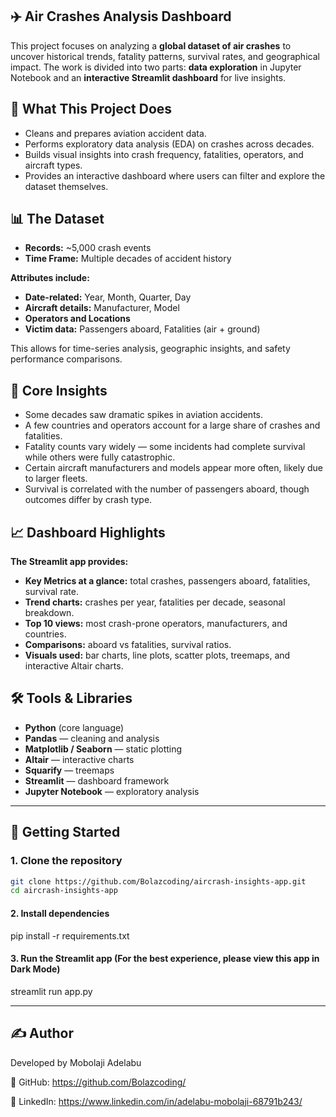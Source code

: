 ## ✈️ Air Crashes Analysis Dashboard

This project focuses on analyzing a **global dataset of air crashes** to uncover historical trends, fatality patterns, survival rates, and geographical impact.
The work is divided into two parts: **data exploration** in Jupyter Notebook and an **interactive Streamlit dashboard** for live insights.

## 🔎 What This Project Does

- Cleans and prepares aviation accident data.
- Performs exploratory data analysis (EDA) on crashes across decades.
- Builds visual insights into crash frequency, fatalities, operators, and aircraft types.
- Provides an interactive dashboard where users can filter and explore the dataset themselves.

## 📊 The Dataset

- **Records:** ~5,000 crash events
- **Time Frame:** Multiple decades of accident history

**Attributes include:**

- **Date-related:** Year, Month, Quarter, Day
- **Aircraft details:** Manufacturer, Model
- **Operators and Locations**
- **Victim data:** Passengers aboard, Fatalities (air + ground)

This allows for time-series analysis, geographic insights, and safety performance comparisons.

## 📌 Core Insights

- Some decades saw dramatic spikes in aviation accidents.
- A few countries and operators account for a large share of crashes and fatalities.
- Fatality counts vary widely — some incidents had complete survival while others were fully catastrophic.
- Certain aircraft manufacturers and models appear more often, likely due to larger fleets.
- Survival is correlated with the number of passengers aboard, though outcomes differ by crash type.

## 📈 Dashboard Highlights

**The Streamlit app provides:**

- **Key Metrics at a glance:** total crashes, passengers aboard, fatalities, survival rate.
- **Trend charts:** crashes per year, fatalities per decade, seasonal breakdown.
- **Top 10 views:** most crash-prone operators, manufacturers, and countries.
- **Comparisons:** aboard vs fatalities, survival ratios.
- **Visuals used:** bar charts, line plots, scatter plots, treemaps, and interactive Altair charts.

## 🛠 Tools & Libraries

- **Python** (core language)
- **Pandas** — cleaning and analysis
- **Matplotlib / Seaborn** — static plotting
- **Altair** — interactive charts
- **Squarify** — treemaps
- **Streamlit** — dashboard framework
- **Jupyter Notebook** — exploratory analysis

---

## 🚀 Getting Started

### 1. Clone the repository

```bash
git clone https://github.com/Bolazcoding/aircrash-insights-app.git
cd aircrash-insights-app
```

#### 2. Install dependencies

pip install -r requirements.txt

#### 3. Run the Streamlit app (For the best experience, please view this app in Dark Mode)

streamlit run app.py

---

## ✍️ Author

Developed by Mobolaji Adelabu

🔗 GitHub: https://github.com/Bolazcoding/

🔗 LinkedIn: https://www.linkedin.com/in/adelabu-mobolaji-68791b243/
